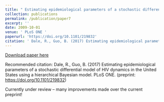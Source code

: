 ```yaml
---
title: " Estimating epidemiological parameters of a stochastic differential model of HIV dynamics in the United States using a hierarchical Bayesian model.  "
collection: publications
permalink: /publication/paper7
excerpt: ''
date: 2009-10-01
venue: ' PLoS ONE '
paperurl: 'https://doi.org/10.1101/219832'
citation: ' Dale, R., Guo, B. (2017) Estimating epidemiological parameters of a stochastic differential model of HIV dynamics in the United States using a hierarchical Bayesian model. PLoS ONE. (preprint: https://doi.org/10.1101/219832)'
---
```

[Download paper here]( https://doi.org/10.1101/219832)

Recommended citation: Dale, R., Guo, B. (2017) Estimating epidemiological parameters of a stochastic differential model of HIV dynamics in the United States using a hierarchical Bayesian model. PLoS ONE. (preprint: https://doi.org/10.1101/219832)

Currently under review – many improvements made over the current preprint! 
